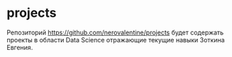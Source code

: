 # projects
Репозиторий https://github.com/nerovalentine/projects будет содержать проекты в области Data Science отражающие текущие навыки Зоткина Евгения.
